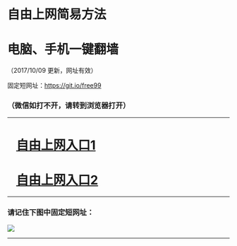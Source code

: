 ﻿# 自由上网简易方法

# 电脑、手机一键翻墙

（2017/10/09 更新，网址有效）

固定短网址：https://git.io/free99

### （微信如打不开，请转到浏览器打开）


***





# &nbsp;&nbsp; <a href="http://ft923122670.fwq-tz-1001.info/fwqtz01.html?t=100900131630 " target="_blank">自由上网入口1</a>
# &nbsp;&nbsp; <a href="http://ft115916059.fwq-tz-1002.info/fwqtz02.html?t=10090012819 " target="_blank">自由上网入口2</a>
***

### 请记住下图中固定短网址：

<img src="https://s3-us-west-2.amazonaws.com/fwq-1001/yjfq-20170905okok.png" /> 


***

